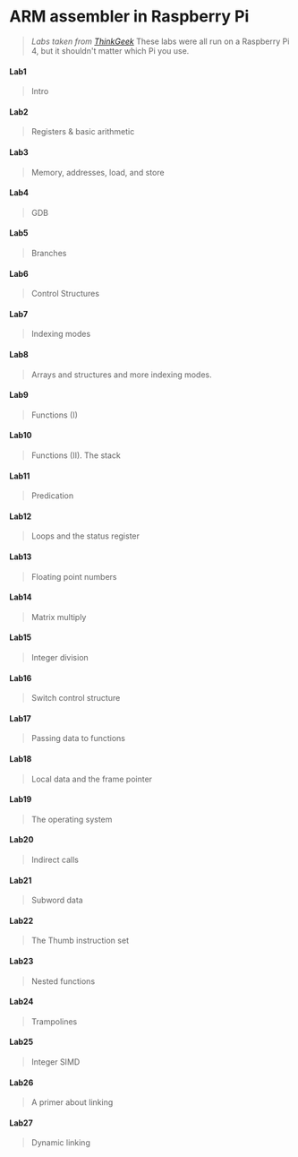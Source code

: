 # ARM assembler in Raspberry Pi
>*Labs taken from [ThinkGeek](https://thinkingeek.com/arm-assembler-raspberry-pi/)*
>These labs were all run on a Raspberry Pi 4, but it shouldn't matter which Pi you use.

#### Lab1
>Intro
#### Lab2
>Registers & basic arithmetic
#### Lab3
>Memory, addresses, load, and store
#### Lab4
>GDB
#### Lab5
>Branches
#### Lab6
>Control Structures
#### Lab7
>Indexing modes
#### Lab8
>Arrays and structures and more indexing modes.
#### Lab9
>Functions (I)
#### Lab10
>Functions (II). The stack
#### Lab11
>Predication
#### Lab12
>Loops and the status register
#### Lab13
>Floating point numbers
#### Lab14
>Matrix multiply
#### Lab15
>Integer division
#### Lab16
>Switch control structure
#### Lab17
>Passing data to functions
#### Lab18
>Local data and the frame pointer
#### Lab19
>The operating system
#### Lab20
>Indirect calls
#### Lab21
>Subword data
#### Lab22
>The Thumb instruction set
#### Lab23
>Nested functions
#### Lab24
>Trampolines
#### Lab25
>Integer SIMD
#### Lab26
>A primer about linking
#### Lab27
>Dynamic linking